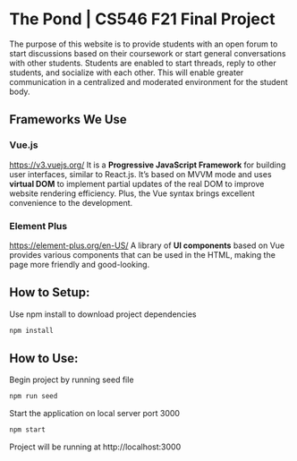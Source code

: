 # The Pond | CS546 F21 Final Project
The purpose of this website is to provide students with an open forum to start discussions based on their coursework or start general conversations with other students. Students are enabled to start threads, reply to other students, and socialize with each other. This will enable greater communication in a centralized and moderated environment for the student body.

## Frameworks We Use

### Vue.js
https://v3.vuejs.org/
It is a **Progressive JavaScript Framework** for building user interfaces, similar to React.js. It’s based on MVVM mode and uses **virtual DOM** to implement partial updates of the real DOM to improve website rendering efficiency. Plus, the Vue syntax brings excellent convenience to the development.


### Element Plus
https://element-plus.org/en-US/
A library of **UI components** based on Vue provides various components that can be used in the HTML, making the page more friendly and good-looking.

## How to Setup:

Use npm install to download project dependencies

```bash
npm install
```

## How to Use:

Begin project by running seed file 

```bash
npm run seed
```

Start the application on local server port 3000

```bash
npm start
```

Project will be running at http://localhost:3000 

